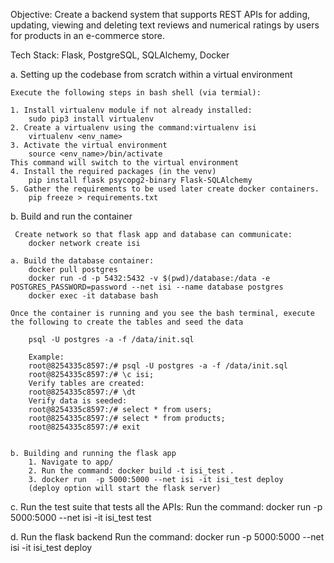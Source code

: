 Objective:
Create a backend system that supports REST APIs for adding, updating, viewing and deleting text reviews and numerical ratings by users for products in an e-commerce store.

Tech Stack: Flask, PostgreSQL, SQLAlchemy, Docker

a. Setting up the codebase from scratch within a virtual environment

	Execute the following steps in bash shell (via termial):

	1. Install virtualenv module if not already installed:
		sudo pip3 install virtualenv
	2. Create a virtualenv using the command:virtualenv isi
		virtualenv <env_name>
	3. Activate the virtual environment
		source <env_name>/bin/activate
	This command will switch to the virtual environment
	4. Install the required packages (in the venv)
		pip install flask psycopg2-binary Flask-SQLAlchemy
	5. Gather the requirements to be used later create docker containers.
		pip freeze > requirements.txt

b. Build and run the container
		
	 Create network so that flask app and database can communicate:
		docker network create isi
		
	a. Build the database container:
		docker pull postgres
		docker run -d -p 5432:5432 -v $(pwd)/database:/data -e POSTGRES_PASSWORD=password --net isi --name database postgres
		docker exec -it database bash

	Once the container is running and you see the bash terminal, execute the following to create the tables and seed the data

		psql -U postgres -a -f /data/init.sql

		Example: 
		root@8254335c8597:/# psql -U postgres -a -f /data/init.sql
		root@8254335c8597:/# \c isi;
		Verify tables are created:
		root@8254335c8597:/# \dt
		Verify data is seeded:
		root@8254335c8597:/# select * from users;
		root@8254335c8597:/# select * from products;
		root@8254335c8597:/# exit


	b. Building and running the flask app
		1. Navigate to app/
		2. Run the command: docker build -t isi_test .
		3. docker run  -p 5000:5000 --net isi -it isi_test deploy
		(deploy option will start the flask server)



c. Run the test suite that tests all the APIs:
	Run the command: docker run  -p 5000:5000 --net isi -it isi_test test

d. Run the flask backend
	Run the command: docker run  -p 5000:5000 --net isi -it isi_test deploy

